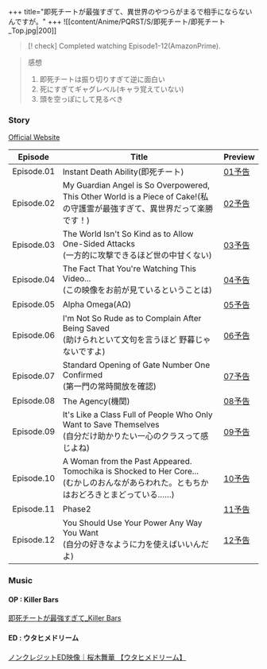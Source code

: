 +++
title="即死チートが最強すぎて、異世界のやつらがまるで相手にならないんですが。"
+++
![[content/Anime/PQRST/S/即死チート/即死チート_Top.jpg|200]]

> [! check] Completed watching Episode1-12(AmazonPrime).

> 感想  
> 1. 即死チートは振り切りすぎて逆に面白い
> 2. 死にすぎてギャグレベル(キャラ覚えていない)
> 3. 頭を空っぽにして見るべき





### Story
[Official Website](https://sokushicheat-pr.com/story/)

| Episode    | Title                                                                                                     | Preview                                             |
| ---------- | --------------------------------------------------------------------------------------------------------- | --------------------------------------------------- |
| Episode.01 | Instant Death Ability(即死チート)                                                                              | [01予告](https://youtu.be/gsF6Wi7IJ2w)                |
| Episode.02 | My Guardian Angel is So Overpowered, This Other World is a Piece of Cake!(私の守護霊が最強すぎて、異世界だって楽勝です！)        | [02予告](https://youtu.be/B4lsr9EmHJk)                |
| Episode.03 | The World Isn't So Kind as to Allow One-Sided Attacks<br>(一方的に攻撃できるほど世の中甘くない)                             | [03予告](https://youtu.be/ycmb6ziumTY)                |
| Episode.04 | The Fact That You're Watching This Video...<br>(この映像をお前が見ているということは)                                       | [04予告](https://youtu.be/jUNHm1t3AaQ)                |
| Episode.05 | Alpha Omega(AΩ)                                                                                           | [05予告](https://youtu.be/EtjafdnfiCk)                |
| Episode.06 | I'm Not So Rude as to Complain After Being Saved<br>(助けられといて文句を言うほど 野暮じゃないですよ)                            | [06予告](https://youtu.be/81iGNMc1XUc)                |
| Episode.07 | Standard Opening of Gate Number One Confirmed<br>(第一門の常時開放を確認)                                            | [07予告](https://youtu.be/Yj0-nrlE8Ug)                |
| Episode.08 | The Agency(機関)                                                                                            | [08予告](https://youtu.be/zpSJlnuDCik)                |
| Episode.09 | It's Like a Class Full of People Who Only Want to Save Themselves<br>(自分だけ助かりたい一心のクラスって感じよね)              | [09予告](https://www.youtube.com/watch?v=Vz-WDRBivm8) |
| Episode.10 | A Woman from the Past Appeared. Tomochika is Shocked to Her Core...<br>(むかしのおんながあらわれた。ともちかはおどろきとまどっている……) | [10予告](https://www.youtube.com/watch?v=3Mj5NTeigZQ) |
| Episode.11 | Phase2                                                                                                    | [11予告](https://www.youtube.com/watch?v=GL2rnGG-2M4) |
| Episode.12 | You Should Use Your Power Any Way You Want<br>(自分の好きなように力を使えばいいんだよ)                                       | [12予告](https://www.youtube.com/watch?v=zD-F_D9Dooc) |

### Music
#### OP : Killer Bars
[即死チートが最強すぎて_Killer Bars](https://www.youtube.com/watch?v=uPO2UIgemSM)

#### ED : ウタヒメドリーム
[ノンクレジットED映像｜桜木舞華 【ウタヒメドリーム】](https://youtu.be/sXr91MBA4oU)